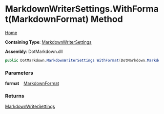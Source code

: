 # MarkdownWriterSettings\.WithFormat\(MarkdownFormat\) Method

[Home](../../../README.md)

**Containing Type**: [MarkdownWriterSettings](../README.md)

**Assembly**: DotMarkdown\.dll

```csharp
public DotMarkdown.MarkdownWriterSettings WithFormat(DotMarkdown.MarkdownFormat format)
```

### Parameters

**format** &ensp; [MarkdownFormat](../../MarkdownFormat/README.md)

### Returns

[MarkdownWriterSettings](../README.md)


